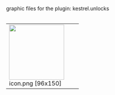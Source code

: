 graphic files for the plugin: kestrel.unlocks<br>
<br>
<table>
	<tr valign="bottom">
		<td><img src="https://raw.githubusercontent.com/zuckung/endless-sky-plugins/refs/heads/main/myplugins/kestrel.unlocks/icon.png width="96" height="150"><br>
		icon.png [96x150]</td>
		<td></td>
		<td></td>
	</tr>
</table>
